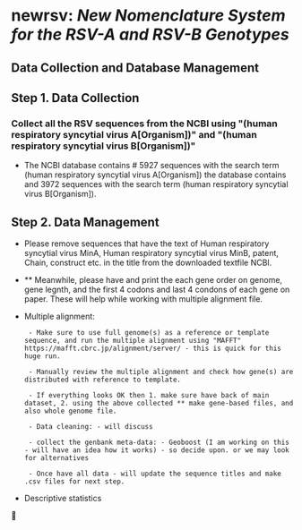 # newrsv: *New Nomenclature System for the RSV-A and RSV-B Genotypes*

## Data Collection and Database Management

## Step 1. Data Collection

### Collect all the RSV sequences from the NCBI using "(human respiratory syncytial virus A[Organism])" and "(human respiratory syncytial virus B[Organism])"

- The NCBI database contains # 5927 sequences with the search term (human respiratory syncytial virus A[Organism]) the database contains and 3972 sequences with the search term (human respiratory syncytial virus B[Organism]).

## Step 2. Data Management

- Please remove sequences that have the text of Human respiratory syncytial virus MinA, Human respiratory syncytial virus MinB, patent, Chain, construct etc. in the title from the downloaded textfile NCBI.

- ** Meanwhile, please have and print the each gene order on genome, gene legnth, and the first 4 codons and last 4 condons of each gene on paper. These will help while working with multiple alignment file.

- Multiple alignment: 

       - Make sure to use full genome(s) as a reference or template sequence, and run the multiple alignment using "MAFFT" https://mafft.cbrc.jp/alignment/server/ - this is quick for this huge run. 
       
       - Manually review the multiple alignment and check how gene(s) are distributed with reference to template.
       
       - If everything looks OK then 1. make sure have back of main dataset, 2. using the above collected ** make gene-based files, and also whole genome file.
       
       - Data cleaning: - will discuss
       
       - collect the genbank meta-data: - Geoboost (I am working on this - will have an idea how it works) - so decide upon. or we may look for alternatives
       
       - Once have all data - will update the sequence titles and make .csv files for next step.
       
 - Descriptive statistics


    
:deciduous_tree:

